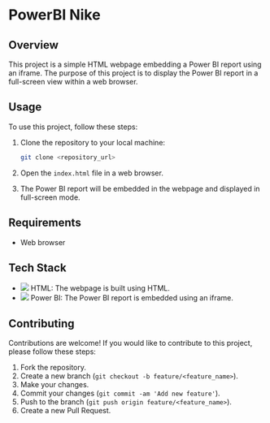 # PowerBI Nike

## Overview

This project is a simple HTML webpage embedding a Power BI report using an iframe. The purpose of this project is to display the Power BI report in a full-screen view within a web browser.

## Usage

To use this project, follow these steps:

1. Clone the repository to your local machine:

    ```bash
    git clone <repository_url>
    ```

2. Open the `index.html` file in a web browser.

3. The Power BI report will be embedded in the webpage and displayed in full-screen mode.

## Requirements

- Web browser

## Tech Stack

- <img src="https://img.icons8.com/color/48/000000/html-5.png"/> HTML: The webpage is built using HTML.
- <img src="https://img.icons8.com/color/48/000000/microsoft-power-bi.png"/> Power BI: The Power BI report is embedded using an iframe.

## Contributing

Contributions are welcome! If you would like to contribute to this project, please follow these steps:

1. Fork the repository.
2. Create a new branch (`git checkout -b feature/<feature_name>`).
3. Make your changes.
4. Commit your changes (`git commit -am 'Add new feature'`).
5. Push to the branch (`git push origin feature/<feature_name>`).
6. Create a new Pull Request.


